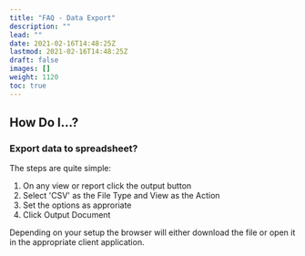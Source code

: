 ```yaml
---
title: "FAQ - Data Export"
description: ""
lead: ""
date: 2021-02-16T14:48:25Z
lastmod: 2021-02-16T14:48:25Z
draft: false
images: []
weight: 1120
toc: true
---
```


## How Do I...?

### Export data to spreadsheet?

The steps are quite simple:

 1. On any view or report click the output button
 2. Select 'CSV' as the File Type and View as the Action
 3. Set the options as approriate
 4. Click Output Document

Depending on your setup the browser will either download the file or open it in the appropriate client application.
